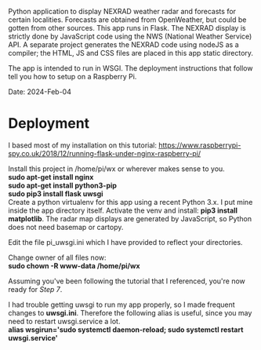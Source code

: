 Python application to display NEXRAD weather radar and forecasts for certain localities.
Forecasts are obtained from OpenWeather, but could be gotten from other sources.
This app runs in Flask. The NEXRAD display is strictly done by JavaScript code using the NWS (National Weather Service) API.
A separate project generates the NEXRAD code using nodeJS as a compiler; the HTML, JS and CSS files are placed in this app static directory.

The app is intended to run in WSGI. The deployment instructions that follow tell you how to setup on a Raspberry Pi.

Date: 2024-Feb-04

# Deployment

I based most of my installation on this tutorial: https://www.raspberrypi-spy.co.uk/2018/12/running-flask-under-nginx-raspberry-pi/

Install this project in /home/pi/wx or wherever makes sense to you.  
**sudo apt-get install nginx  
sudo apt-get install python3-pip  
sudo pip3 install flask uwsgi**  
Create a python virtualenv for this app using a recent Python 3.x. I put mine inside the app directory itself.
Activate the venv and install: **pip3 install matplotlib**.
The radar map displays are generated by JavaScript, so Python does not need basemap or cartopy.

Edit the file pi_uwsgi.ini which I have provided to reflect your directories.

Change owner of all files now:  
**sudo chown -R www-data /home/pi/wx**  

Assuming you've been following the tutorial that I referenced, you're now ready for _Step 7_.

I had trouble getting uwsgi to run my app properly, so I made frequent changes to **uwsgi.ini**.
Therefore the following alias is useful, since you may need to restart uwsgi.service a lot.   
**alias wsgirun='sudo systemctl daemon-reload; sudo systemctl restart uwsgi.service'**  





